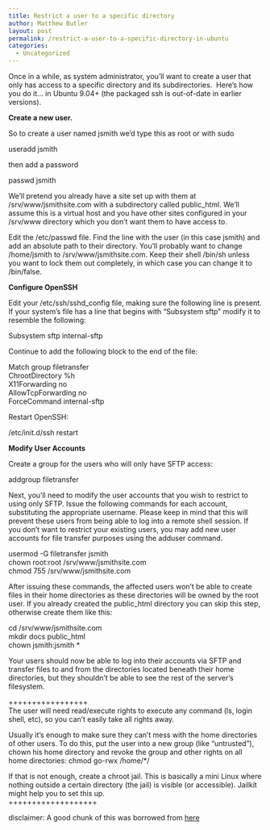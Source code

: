 ```yaml
---
title: Restrict a user to a specific directory
author: Matthew Butler
layout: post
permalink: /restrict-a-user-to-a-specific-directory-in-ubuntu
categories:
  - Uncategorized
---
```

Once in a while, as system administrator, you&#8217;ll want to create a user that only has access to a specific directory and its subdirectories.  Here&#8217;s how you do it&#8230; in Ubuntu 9.04+ (the packaged ssh is out-of-date in earlier versions).

**Create a new user.**

So to create a user named jsmith we&#8217;d type this as root or with sudo

<div class="codesnip-container" >
  useradd jsmith
</div>

then add a password

<div class="codesnip-container" >
  passwd jsmith
</div>

We&#8217;ll pretend you already have a site set up with them at /srv/www/jsmithsite.com with a subdirectory called public_html. We&#8217;ll assume this is a virtual host and you have other sites configured in your /srv/www directory which you don&#8217;t want them to have access to.

Edit the /etc/passwd file. Find the line with the user (in this case jsmith) and add an absolute path to their directory. You&#8217;ll probably want to change /home/jsmith to /srv/www/jsmithsite.com. Keep their shell /bin/sh unless you want to lock them out completely, in which case you can change it to /bin/false.

**Configure OpenSSH**

Edit your /etc/ssh/sshd_config file, making sure the following line is present. If your system&#8217;s file has a line that begins with &#8220;Subsystem sftp&#8221; modify it to resemble the following:

<div class="codesnip-container" >
  Subsystem sftp internal-sftp
</div>

Continue to add the following block to the end of the file:

<div class="codesnip-container" >
  Match group filetransfer<br /> ChrootDirectory %h<br /> X11Forwarding no<br /> AllowTcpForwarding no<br /> ForceCommand internal-sftp
</div>

Restart OpenSSH:

<div class="codesnip-container" >
  /etc/init.d/ssh restart
</div>

**Modify User Accounts**

Create a group for the users who will only have SFTP access:

<div class="codesnip-container" >
  addgroup filetransfer
</div>

Next, you&#8217;ll need to modify the user accounts that you wish to restrict to using only SFTP. Issue the following commands for each account, substituting the appropriate username. Please keep in mind that this will prevent these users from being able to log into a remote shell session. If you don&#8217;t want to restrict your existing users, you may add new user accounts for file transfer purposes using the adduser command.

<div class="codesnip-container" >
  usermod -G filetransfer jsmith<br /> chown root:root /srv/www/jsmithsite.com<br /> chmod 755 /srv/www/jsmithsite.com
</div>

After issuing these commands, the affected users won&#8217;t be able to create files in their home directories as these directories will be owned by the root user. If you already created the public_html directory you can skip this step, otherwise create them like this:

<div class="codesnip-container" >
  cd /srv/www/jsmithsite.com<br /> mkdir docs public_html<br /> chown jsmith:jsmith *
</div>

Your users should now be able to log into their accounts via SFTP and transfer files to and from the directories located beneath their home directories, but they shouldn&#8217;t be able to see the rest of the server&#8217;s filesystem.

+++++++++++++++++  
The user will need read/execute rights to execute any command (ls, login shell, etc), so you can&#8217;t easily take all rights away.

Usually it&#8217;s enough to make sure they can&#8217;t mess with the home directories of other users. To do this, put the user into a new group (like &#8220;untrusted&#8221;), chown his home directory and revoke the group and other rights on all home directories: chmod go-rwx /home/*/

If that is not enough, create a chroot jail. This is basically a mini Linux where nothing outside a certain directory (the jail) is visible (or accessible). Jailkit might help you to set this up.  
+++++++++++++++++++

disclaimer: A good chunk of this was borrowed from [here][1]

 [1]: http://library.linode.com/networking/security-guides/linux-sftp-jail